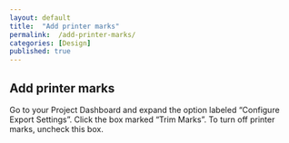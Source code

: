 ```yaml
---
layout: default
title:  "Add printer marks"
permalink:  /add-printer-marks/
categories: [Design]
published: true
---
```


<section data-type="chapter" class="hsecchapter" data-hederis-type="hsecchapter" id="add-printer-marks" data-pi-attrs="id: add-printer-marks" role="doc-chapter" title="Add printer marks"><h1 data-hederis-type="hblkchaptitle" class="hblkchaptitle" id="p0GFZmYNj">Add printer marks</h1>
    <p class="hblkp" data-hederis-type="hblkp" id="pOjATEdIo">Go to your Project Dashboard and expand the option labeled &#8220;Configure Export Settings&#8221;. Click the box marked &#8220;Trim Marks&#8221;. To turn off printer marks, uncheck this box.</p>
    </section>
    